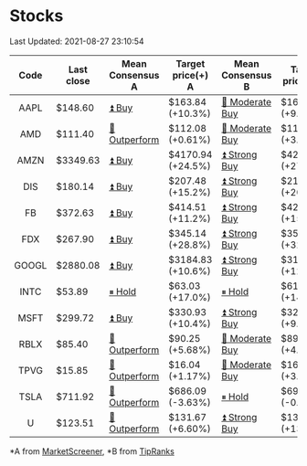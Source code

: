 # Stocks
Last Updated: 2021-08-27 23:10:54

|Code|Last close|Mean Consensus A|Target price(+) A|Mean Consensus B|Target price(+) B|
|:--:|-|-|-|-|-|
|AAPL|$148.60|[⏫ Buy](https://m.marketscreener.com/quote/stock/-4849/)|$163.84 (+10.3%)|[🔼 Moderate Buy](https://www.tipranks.com/stocks/aapl/forecast)|$162.32 (+9.25%)|
|AMD|$111.40|[🔼 Outperform](https://m.marketscreener.com/quote/stock/-19475876/)|$112.08 (+0.61%)|[🔼 Moderate Buy](https://www.tipranks.com/stocks/amd/forecast)|$114.62 (+3.06%)|
|AMZN|$3349.63|[⏫ Buy](https://m.marketscreener.com/quote/stock/-12864605/)|$4170.94 (+24.5%)|[⏫ Strong Buy](https://www.tipranks.com/stocks/amzn/forecast)|$4214.13 (+27.08%)|
|DIS|$180.14|[⏫ Buy](https://m.marketscreener.com/quote/stock/-4842/)|$207.48 (+15.2%)|[⏫ Strong Buy](https://www.tipranks.com/stocks/dis/forecast)|$214.47 (+20.03%)|
|FB|$372.63|[⏫ Buy](https://m.marketscreener.com/quote/stock/-10547141/)|$414.51 (+11.2%)|[⏫ Strong Buy](https://www.tipranks.com/stocks/fb/forecast)|$425.63 (+15.94%)|
|FDX|$267.90|[⏫ Buy](https://m.marketscreener.com/quote/stock/-12585/)|$345.14 (+28.8%)|[⏫ Strong Buy](https://www.tipranks.com/stocks/fdx/forecast)|$353.17 (+32.05%)|
|GOOGL|$2880.08|[⏫ Buy](https://m.marketscreener.com/quote/stock/-24203373/)|$3184.83 (+10.6%)|[⏫ Strong Buy](https://www.tipranks.com/stocks/googl/forecast)|$3173.55 (+12.19%)|
|INTC|$53.89|[⏸ Hold](https://m.marketscreener.com/quote/stock/-4829/)|$63.03 (+17.0%)|[⏸ Hold](https://www.tipranks.com/stocks/intc/forecast)|$61.00 (+14.92%)|
|MSFT|$299.72|[⏫ Buy](https://m.marketscreener.com/quote/stock/-4835/)|$330.93 (+10.4%)|[⏫ Strong Buy](https://www.tipranks.com/stocks/msft/forecast)|$326.92 (+9.30%)|
|RBLX|$85.40|[🔼 Outperform](https://m.marketscreener.com/quote/stock/-117793644/)|$90.25 (+5.68%)|[🔼 Moderate Buy](https://www.tipranks.com/stocks/rblx/forecast)|$89.83 (+4.68%)|
|TPVG|$15.85|[🔼 Outperform](https://m.marketscreener.com/quote/stock/-15933327/)|$16.04 (+1.17%)|[🔼 Moderate Buy](https://www.tipranks.com/stocks/tpvg/forecast)|$16.33 (+3.88%)|
|TSLA|$711.92|[🔼 Outperform](https://m.marketscreener.com/quote/stock/-6344549/)|$686.09 (-3.63%)|[⏸ Hold](https://www.tipranks.com/stocks/tsla/forecast)|$697.90 (-0.97%)|
|U|$123.51|[🔼 Outperform](https://m.marketscreener.com/quote/stock/-112492634/)|$131.67 (+6.60%)|[⏫ Strong Buy](https://www.tipranks.com/stocks/u/forecast)|$136.10 (+13.36%)|


*A from [MarketScreener](https://www.marketscreener.com), *B from [TipRanks](https://www.tipranks.com)
